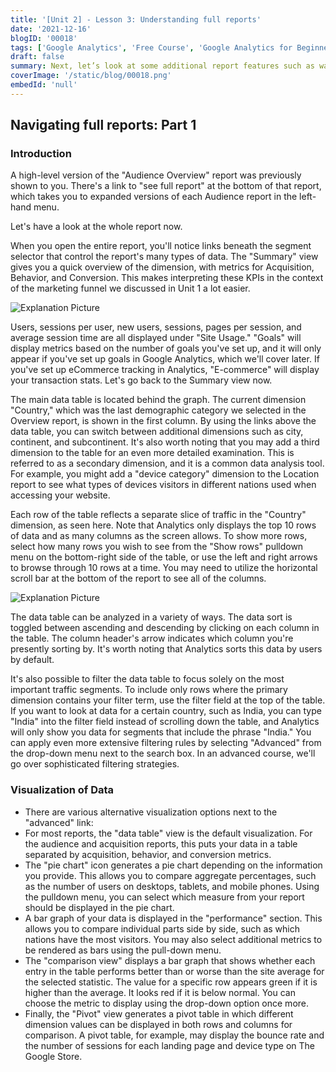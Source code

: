 ```yaml
---
title: '[Unit 2] - Lesson 3: Understanding full reports'
date: '2021-12-16'
blogID: '00018'
tags: ['Google Analytics', 'Free Course', 'Google Analytics for Beginners']
draft: false
summary: Next, let’s look at some additional report features such as ways to share a report and how to adjust sampling settings for faster or more comprehensive data in reports.
coverImage: '/static/blog/00018.png'
embedId: 'null'
---
```


## Navigating full reports: Part 1

### Introduction

A high-level version of the "Audience Overview" report was previously shown to you. There's a link to "see full report" at the bottom of that report, which takes you to expanded versions of each Audience report in the left-hand menu.

Let's have a look at the whole report now.

When you open the entire report, you'll notice links beneath the segment selector that control the report's many types of data. The "Summary" view gives you a quick overview of the dimension, with metrics for Acquisition, Behavior, and Conversion. This makes interpreting these KPIs in the context of the marketing funnel we discussed in Unit 1 a lot easier.

![Explanation Picture](/static/blog/00018_1.png)

Users, sessions per user, new users, sessions, pages per session, and average session time are all displayed under "Site Usage." "Goals" will display metrics based on the number of goals you've set up, and it will only appear if you've set up goals in Google Analytics, which we'll cover later. If you've set up eCommerce tracking in Analytics, "E-commerce" will display your transaction stats. Let's go back to the Summary view now.

The main data table is located behind the graph. The current dimension "Country," which was the last demographic category we selected in the Overview report, is shown in the first column. By using the links above the data table, you can switch between additional dimensions such as city, continent, and subcontinent. It's also worth noting that you may add a third dimension to the table for an even more detailed examination. This is referred to as a secondary dimension, and it is a common data analysis tool. For example, you might add a "device category" dimension to the Location report to see what types of devices visitors in different nations used when accessing your website.

Each row of the table reflects a separate slice of traffic in the "Country" dimension, as seen here. Note that Analytics only displays the top 10 rows of data and as many columns as the screen allows. To show more rows, select how many rows you wish to see from the "Show rows" pulldown menu on the bottom-right side of the table, or use the left and right arrows to browse through 10 rows at a time. You may need to utilize the horizontal scroll bar at the bottom of the report to see all of the columns.

![Explanation Picture](/static/blog/00018_2.png)

The data table can be analyzed in a variety of ways. The data sort is toggled between ascending and descending by clicking on each column in the table. The column header's arrow indicates which column you're presently sorting by. It's worth noting that Analytics sorts this data by users by default.

It's also possible to filter the data table to focus solely on the most important traffic segments. To include only rows where the primary dimension contains your filter term, use the filter field at the top of the table. If you want to look at data for a certain country, such as India, you can type "India" into the filter field instead of scrolling down the table, and Analytics will only show you data for segments that include the phrase "India." You can apply even more extensive filtering rules by selecting "Advanced" from the drop-down menu next to the search box. In an advanced course, we'll go over sophisticated filtering strategies.

### Visualization of Data

- There are various alternative visualization options next to the "advanced" link:
- For most reports, the "data table" view is the default visualization. For the audience and acquisition reports, this puts your data in a table separated by acquisition, behavior, and conversion metrics.
- The "pie chart" icon generates a pie chart depending on the information you provide. This allows you to compare aggregate percentages, such as the number of users on desktops, tablets, and mobile phones. Using the pulldown menu, you can select which measure from your report should be displayed in the pie chart.
- A bar graph of your data is displayed in the "performance" section. This allows you to compare individual parts side by side, such as which nations have the most visitors. You may also select additional metrics to be rendered as bars using the pull-down menu.
- The "comparison view" displays a bar graph that shows whether each entry in the table performs better than or worse than the site average for the selected statistic. The value for a specific row appears green if it is higher than the average. It looks red if it is below normal. You can choose the metric to display using the drop-down option once more.
- Finally, the "Pivot" view generates a pivot table in which different dimension values can be displayed in both rows and columns for comparison. A pivot table, for example, may display the bounce rate and the number of sessions for each landing page and device type on The Google Store.
